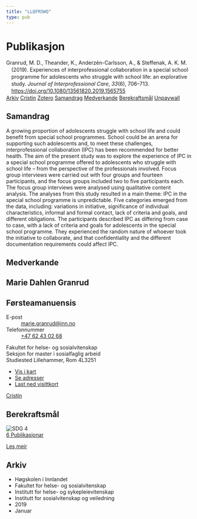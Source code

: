 ```yaml
---
title: "LLQFM3WQ"
type: pub
---
```

<h1>Publikasjon</h1>
<article id="csl-bib-container-LLQFM3WQ" class="csl-bib-container">
  <div class="csl-bib-body" style="line-height: 1.35; padding-left: 1em; text-indent:-1em;">
  <div class="csl-entry">Granrud, M. D., Theander, K., Anderz&#xE9;n-Carlsson, A., &amp; Steffenak, A. K. M. (2019). Experiences of interprofessional collaboration in a special school programme for adolescents who struggle with school life: an explorative study. <i>Journal of Interprofessional Care</i>, <i>33</i>(6), 706&#x2013;713. <a href="https://doi.org/10.1080/13561820.2019.1565755">https://doi.org/10.1080/13561820.2019.1565755</a></div>
</div>
  <div class="csl-bib-buttons">
    <a href="#taxonomy-article-LLQFM3WQ" class="csl-bib-button">Arkiv</a>
    <a href="https://app.cristin.no/results/show.jsf?id=1659924" alt="Cristin URL" class="csl-bib-button">Cristin</a>
    <a href="http://zotero.org/groups/5402882/items/LLQFM3WQ" alt="Zotero URL" class="csl-bib-button">Zotero</a>
    <a href="#abstract-article-LLQFM3WQ" class="csl-bib-button">Samandrag</a>
    <a href="#contributors-article-LLQFM3WQ" class="csl-bib-button">Medverkande</a>
    <a href="#sdg-article-LLQFM3WQ" class="csl-bib-button">Berekraftsmål</a>
    <a href="https://doi.org/10.1080/13561820.2019.1565755" class="csl-bib-button">Unpaywall</a>
  </div>
  <div id="csl-bib-meta-container-LLQFM3WQ"></div>
</article>
<div id="csl-bib-meta-LLQFM3WQ" class="csl-bib-meta">
  <article id="abstract-article-LLQFM3WQ" class="abstract-article">
    <h1>Samandrag</h1>
    A growing proportion of adolescents struggle with school life and could benefit from special school programmes. School could be an arena for supporting such adolescents and, to meet these challenges, interprofessional collaboration (IPC) has been recommended for better health. The aim of the present study was to explore the experience of IPC in a special school programme offered to adolescents who struggle with school life – from the perspective of the professionals involved. Focus group interviews were carried out with four groups and fourteen participants, and the focus groups included two to five participants each. The focus group interviews were analysed using qualitative content analysis. The analyses from this study resulted in a main theme: IPC in the special school programme is unpredictable. Five categories emerged from the data, including: variations in initiative, significance of individual characteristics, informal and formal contact, lack of criteria and goals, and different obligations. The participants described IPC as differing from case to case, with a lack of criteria and goals for adolescents in the special school programme. They experienced the random nature of whoever took the initiative to collaborate, and that confidentiality and the different documentation requirements could affect IPC.
  </article>
  <article id="contributors-article-LLQFM3WQ" class="contributors-article">
    <h1>Medverkande</h1>
    <div class="personas"> <div class="vrtx-hinn-person-card"> <div class="photo"> <i class="lar la-user-circle missing-person"></i> </div> <div class="info"> <hgroup><h1>Marie Dahlen Granrud</h1> <h2>Førsteamanuensis</h2> </hgroup><dl> <dt>E-post</dt> <dd> <a href="mailto:marie.granrud@inn.no">marie.granrud@inn.no</a> </dd> <dt>Telefonnummer</dt> <dd><a href="tel:+4762430268"> +47 62 43 02 68 </a></dd> </dl> <p> Fakultet for helse- og sosialvitenskap<br> Seksjon for master i sosialfaglig arbeid<br> Studiested Lillehammer, Rom 4L3251 </p> <ul class="vrtx-hinn-links"> <li><a href="https://www.google.com/maps?q=60.88177,11.53669">Vis i kart</a></li> <li><a href="https://www.inn.no/finn-en-ansatt/marie-granrud.html#vrtx-hinn-addresses">Se adresser</a></li> <li><a href="https://www.inn.no/finn-en-ansatt/marie-granrud.html?vrtx=vcf">Last ned visittkort</a></li> </ul> </div> </div> <a href="https://app.cristin.no/persons/show.jsf?id=606793" alt="Cristin URL" class="personas-cristin">Cristin</a> </div>
  </article>
  <article id="sdg-article-LLQFM3WQ" class="sdg-article">
    <h1>Berekraftsmål</h1>
    <div class="sdg-container"><div id="sdg4" class="sdg"> <img src="{{< params subfolder >}}images/sdg/sdg04_no.png" class="image" alt="SDG 4"> <div class="sdg-overlay"> <a href="{{< params subfolder >}}no/archive/?sdg=4#archive" class="sdg-publication-count"><span>6</span> Publikasjonar</a> <p><a href="NA" class="sdg-read-more">Les meir</a></p> </div> </div></div>
  </article>
  <article id="taxonomy-article-LLQFM3WQ" class="taxonomy-article">
    <h1>Arkiv</h1>
    <ul>
      <li>Høgskolen i Innlandet</li>
      <li>Fakultet for helse- og sosialvitenskap</li>
      <li>Institutt for helse- og sykepleievitenskap</li>
      <li>Institutt for sosialvitenskap og veiledning</li>
      <li>2019</li>
      <li>Januar</li>
    </ul>
  </article>
</div>

